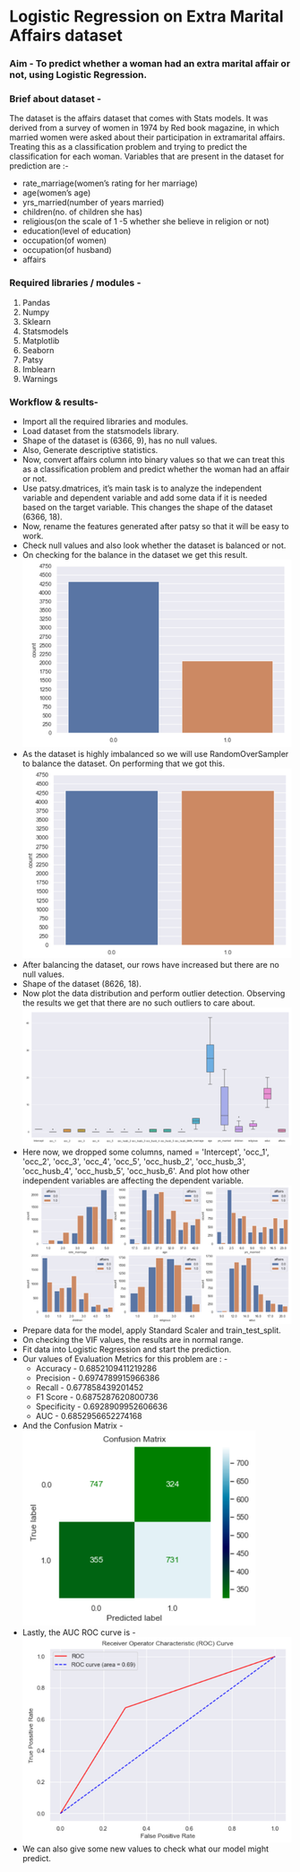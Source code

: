# Logistic Regression on Extra Marital Affairs dataset
### Aim - To predict whether a woman had an extra marital affair or not, using Logistic Regression.
### Brief about dataset -
The dataset is the affairs dataset that comes with Stats models. It was derived from a survey of women in 1974 by Red book magazine, in which married women were asked about their participation in extramarital affairs. Treating this as a classification problem and trying to predict the classification for each woman. Variables that are present in the dataset for prediction are :-
* rate_marriage(women’s rating for her marriage)
* age(women’s age)
* yrs_married(number of years married)
* children(no. of children she has)
* religious(on the scale of 1 -5 whether she believe in religion or not)
* education(level of education)
* occupation(of women)
* occupation(of husband)
* affairs
### Required libraries / modules -
1. Pandas 
2. Numpy
3. Sklearn
4. Statsmodels
5. Matplotlib
6. Seaborn
7. Patsy
8. Imblearn
9. Warnings
### Workflow & results-
* Import all the required libraries and modules.
* Load dataset from the statsmodels library. 
* Shape of the dataset is (6366, 9), has no null values.
* Also, Generate descriptive statistics.
* Now, convert affairs column into binary values so that we can treat this as a classification problem and predict whether the woman had an affair or not.
* Use patsy.dmatrices, it’s main task is to analyze the independent variable and dependent variable and add some data if it is needed based on the target variable. This changes the shape of the dataset (6366, 18).
* Now, rename the features generated after patsy so that it will be easy to work.
* Check null values and also look whether the dataset is balanced or not.
* On checking for the balance in the dataset we get this result.
![screenshot1](/img/log1.png)
* As the dataset is highly imbalanced so we will use RandomOverSampler to balance the dataset. On performing that we got this.
![screenshot2](/img/log2.png)
* After balancing the dataset, our rows have increased but there are no null values.
* Shape of the dataset (8626, 18).
* Now plot the data distribution and perform outlier detection. Observing the results we get that there are no such outliers to care about.
![screenshot3](/img/log3.png)
* Here now, we dropped some columns, named = 'Intercept', 'occ_1', 'occ_2', 'occ_3', 'occ_4', 'occ_5', 'occ_husb_2', 'occ_husb_3', 'occ_husb_4', 'occ_husb_5', 'occ_husb_6'. And plot how other independent variables are affecting the dependent variable.
![screenshot4](/img/log4.png)
* Prepare data for the model, apply Standard Scaler and train_test_split.
* On checking the VIF values, the results are in normal range.
* Fit data into Logistic Regression and start the prediction.
* Our values of Evaluation Metrics for this problem are : -
  * Accuracy - 0.6852109411219286
  * Precision - 0.6974789915966386
  * Recall - 0.677858439201452
  * F1 Score - 0.6875287620800736
  * Specificity - 0.6928909952606636
  * AUC - 0.6852956652274168
* And the Confusion Matrix -
![screenshot5](/img/log5.png)
* Lastly, the AUC ROC curve is -
![screenshot6](/img/log6.png)
* We can also give some new values to check what our model might predict.
